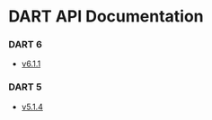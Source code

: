 # DART API Documentation

### DART 6

* [v6.1.1](https://dartsim.github.io/api/v6.1.1/index.html)

### DART 5

* [v5.1.4](https://dartsim.github.io/api/v5.1.4/index.html)

